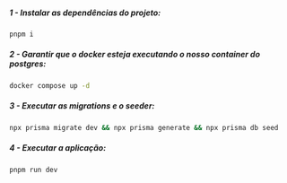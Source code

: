 ##### 1 - Instalar as dependências do projeto:

```bash
pnpm i
```

##### 2 - Garantir que o docker esteja executando o nosso container do postgres:

```bash
docker compose up -d 
```

##### 3 - Executar as migrations e o seeder:

```bash
npx prisma migrate dev && npx prisma generate && npx prisma db seed
```

##### 4 - Executar a aplicação:

```bash
pnpm run dev
```